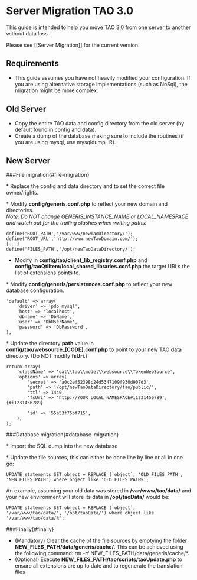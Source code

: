<!--
parent:
    title: Server_Migration
author:
    - 'Cyril Hazotte'
created_at: '2016-08-12 11:27:46'
updated_at: '2016-10-18 10:19:10'
tags:
    - 'Server Migration'
-->

Server Migration TAO 3.0
========================

This guide is intended to help you move TAO 3.0 from one server to another without data loss.

Please see [[Server Migration]] for the current version.

Requirements
------------

-   This guide assumes you have not heavily modified your configuration. If you are using alternative storage implementations (such as NoSql), the migration might be more complex.

Old Server
----------

-   Copy the entire TAO data and config directory from the old server (by default found in config and data).
-   Create a dump of the database making sure to include the routines (if you are using mysql, use mysqldump -R).

New Server
----------

###File migration{#file-migration}

\* Replace the config and data directory and to set the correct file owner/rights.

\* Modify **config/generis.conf.php** to reflect your new domain and directories.\
*Note: Do NOT change GENERIS\_INSTANCE\_NAME or LOCAL\_NAMESPACE and watch out for the trailing slashes when writing paths!*

    define('ROOT_PATH','/var/www/newTaoDirectory/');
    define('ROOT_URL','http://www.newTaoDomain.com/');
    [...]
    define('FILES_PATH','/opt/newTaoDataDirectory/');

-   Modify in **config/tao/client\_lib\_registry.conf.php** and **config/taoQtiItem/local\_shared\_libraries.conf.php** the target URLs the list of extensions points to.

\* Modify **config/generis/persistences.conf.php** to reflect your new database configuration.

    'default' => array(
        'driver' => 'pdo_mysql',
        'host' => 'localhost',
        'dbname' => 'DbName',
        'user' => 'DbUserName',
        'password' => 'DbPassword',
    ),

\* Update the directory **path** value in **config/tao/websource\_[CODE].conf.php** to point to your new TAO data directory. (Do NOT modify **fsUri**.)

    return array(
        'className' => 'oat\\tao\\model\\websource\\TokenWebSource',
        'options' => array(
            'secret' => 'a0c2ef52398c24d5347109f930d907d3',
            'path' => '/opt/newTaoDataDirectory/tao/public/',
            'ttl' => 1440,
            'fsUri' => 'http://YOUR_LOCAL_NAMESPACE#i1231456789',{#i1231456789}

            'id' => '55a53f75bf715',
        ),
    );

###Database migration{#database-migration}

\* Import the SQL dump into the new database

\* Update the file sources, this can either be done line by line or all in one go:

    UPDATE statements SET object = REPLACE (`object`, 'OLD_FILES_PATH', 'NEW_FILES_PATH') where object like 'OLD_FILES_PATH%';

An example, assuming your old data was stored in **/var/www/tao/data/** and your new environment will store its data in **/opt/taoData/** would be:

    UPDATE statements SET object = REPLACE (`object`, '/var/www/tao/data/', '/opt/taoData/') where object like '/var/www/tao/data/%';

###Finally{#finally}

-   (Mandatory) Clear the cache of the file sources by emptying the folder **NEW\_FILES\_PATH/data/generis/cache/**. This can be achieved using the following command: rm -rf NEW\_FILES\_PATH/data/generis/cache/\*.
-   (Optional) Execute **NEW\_FILES\_PATH/tao/scripts/taoUpdate.php** to ensure all extensions are up to date and to regenerate the translation files

